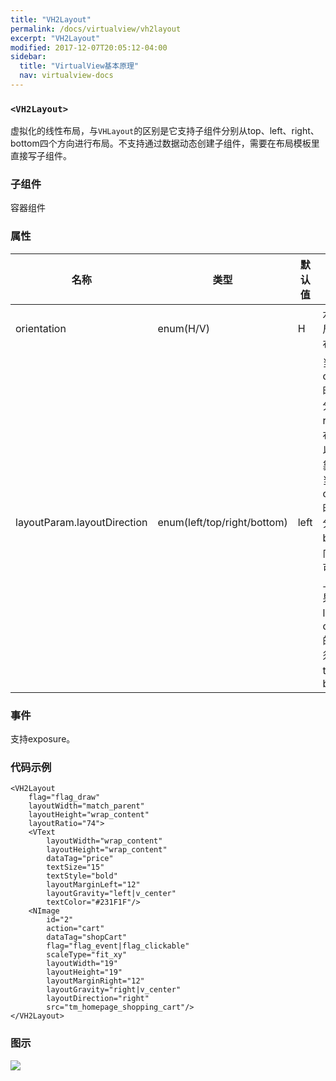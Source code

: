 ```yaml
---
title: "VH2Layout"
permalink: /docs/virtualview/vh2layout
excerpt: "VH2Layout"
modified: 2017-12-07T20:05:12-04:00
sidebar:
  title: "VirtualView基本原理"
  nav: virtualview-docs
---
```


### `<VH2Layout>`

虚拟化的线性布局，与`VHLayout`的区别是它支持子组件分别从top、left、right、bottom四个方向进行布局。不支持通过数据动态创建子组件，需要在布局模板里直接写子组件。

### 子组件
容器组件

### 属性

|名称|类型|默认值|描述|
|---|---|---|---|
|orientation|enum(H/V)|H|水平方向布局，垂直方向布局|
|layoutParam.layoutDirection|enum(left/top/right/bottom)|left|当oriention=H时，支持组件分布从left与right两个方向布局，这样可以实现靠左、靠右的效果；当orientation=V时，支持组件分布从top与bottom两个方向布局，这样可以实现靠上、靠下的效果；默认值是left，在orientation=V的情况下，必须显示指定top或者bottom|

### 事件

支持exposure。

### 代码示例

```
<VH2Layout
    flag="flag_draw"
    layoutWidth="match_parent"
    layoutHeight="wrap_content"
    layoutRatio="74">
    <VText
        layoutWidth="wrap_content"
        layoutHeight="wrap_content"
        dataTag="price"
        textSize="15"
        textStyle="bold"
        layoutMarginLeft="12"
        layoutGravity="left|v_center"
        textColor="#231F1F"/>
    <NImage
        id="2"
        action="cart"
        dataTag="shopCart"
        flag="flag_event|flag_clickable"
        scaleType="fit_xy"
        layoutWidth="19"
        layoutHeight="19"
        layoutMarginRight="12"
        layoutGravity="right|v_center"
        layoutDirection="right"
        src="tm_homepage_shopping_cart"/>
</VH2Layout>
```  

### 图示

![](https://gw.alicdn.com/tfs/TB1PVtkhRfH8KJjy1XbXXbLdXXa-270-480.png)